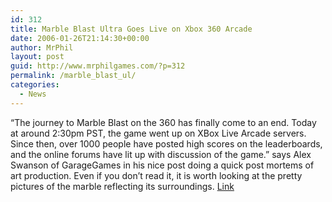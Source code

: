 ```yaml
---
id: 312
title: Marble Blast Ultra Goes Live on Xbox 360 Arcade
date: 2006-01-26T21:14:30+00:00
author: MrPhil
layout: post
guid: http://www.mrphilgames.com/?p=312
permalink: /marble_blast_ul/
categories:
  - News
---
```

&#8220;The journey to Marble Blast on the 360 has finally come to an end. Today at around 2:30pm PST, the game went up on XBox Live Arcade servers. Since then, over 1000 people have posted high scores on the leaderboards, and the online forums have lit up with discussion of the game.&#8221; says Alex Swanson of GarageGames in his nice post doing a quick post mortems of art production. Even if you don&#8217;t read it, it is worth looking at the pretty pictures of the marble reflecting its surroundings. [Link](http://www.torquepowered.com/community/blogs/view/9636)